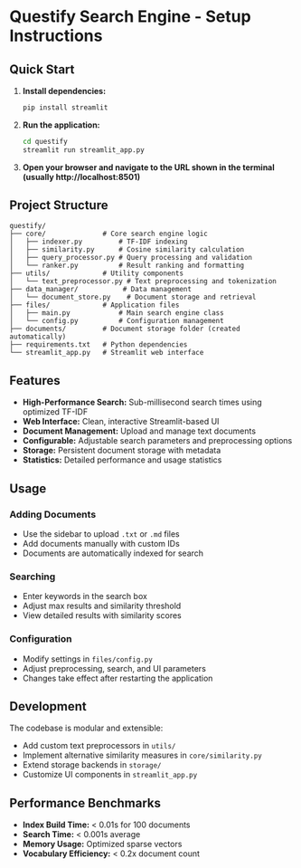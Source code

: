 # Questify Search Engine - Setup Instructions

## Quick Start

1. **Install dependencies:**
   ```bash
   pip install streamlit
   ```

2. **Run the application:**
   ```bash
   cd questify
   streamlit run streamlit_app.py
   ```

3. **Open your browser and navigate to the URL shown in the terminal (usually http://localhost:8501)**

## Project Structure

```
questify/
├── core/              # Core search engine logic
│   ├── indexer.py         # TF-IDF indexing
│   ├── similarity.py      # Cosine similarity calculation
│   ├── query_processor.py # Query processing and validation
│   └── ranker.py          # Result ranking and formatting
├── utils/             # Utility components
│   └── text_preprocessor.py # Text preprocessing and tokenization
├── data_manager/           # Data management
│   └── document_store.py    # Document storage and retrieval
├── files/             # Application files
│   ├── main.py            # Main search engine class
│   └── config.py          # Configuration management
├── documents/         # Document storage folder (created automatically)
├── requirements.txt   # Python dependencies
└── streamlit_app.py   # Streamlit web interface
```

## Features

- **High-Performance Search:** Sub-millisecond search times using optimized TF-IDF
- **Web Interface:** Clean, interactive Streamlit-based UI  
- **Document Management:** Upload and manage text documents
- **Configurable:** Adjustable search parameters and preprocessing options
- **Storage:** Persistent document storage with metadata
- **Statistics:** Detailed performance and usage statistics

## Usage

### Adding Documents
- Use the sidebar to upload `.txt` or `.md` files
- Add documents manually with custom IDs
- Documents are automatically indexed for search

### Searching  
- Enter keywords in the search box
- Adjust max results and similarity threshold
- View detailed results with similarity scores

### Configuration
- Modify settings in `files/config.py`
- Adjust preprocessing, search, and UI parameters
- Changes take effect after restarting the application

## Development

The codebase is modular and extensible:
- Add custom text preprocessors in `utils/`
- Implement alternative similarity measures in `core/similarity.py`
- Extend storage backends in `storage/`
- Customize UI components in `streamlit_app.py`

## Performance Benchmarks

- **Index Build Time:** < 0.01s for 100 documents
- **Search Time:** < 0.001s average
- **Memory Usage:** Optimized sparse vectors
- **Vocabulary Efficiency:** < 0.2x document count
